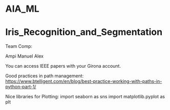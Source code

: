 # AIA_ML

# Iris_Recognition_and_Segmentation

Team Comp:

Ampi
Manuel
Alex

You can access IEEE papers with your Girona account.

Good practices in path management:
https://www.btelligent.com/en/blog/best-practice-working-with-paths-in-python-part-1/

Nice libraries for Plotting:
import seaborn as sns
import matplotlib.pyplot as plt